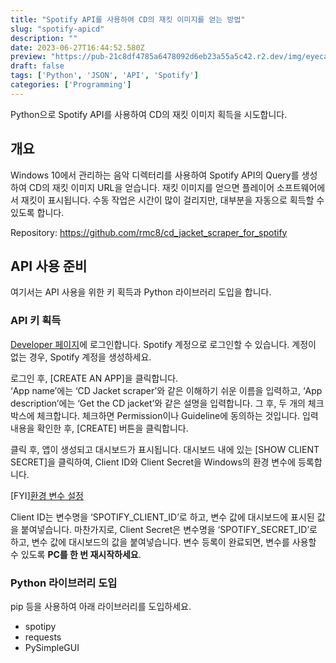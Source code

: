 ```yaml
---
title: "Spotify API를 사용하여 CD의 재킷 이미지를 얻는 방법"
slug: "spotify-apicd"
description: ""
date: 2023-06-27T16:44:52.580Z
preview: "https://pub-21c8df4785a6478092d6eb23a55a5c42.r2.dev/img/eyecatch/tunebrowser.webp"
draft: false
tags: ['Python', 'JSON', 'API', 'Spotify']
categories: ['Programming']
---
```


<p>Python으로 Spotify API를 사용하여 CD의 재킷 이미지 획득을 시도합니다.</p><h2 id="h9707d3a59a">개요</h2><p>Windows 10에서 관리하는 음악 디렉터리를 사용하여 Spotify API의 Query를 생성하여 CD의 재킷 이미지 URL을 얻습니다. 재킷 이미지를 얻으면 플레이어 소프트웨어에서 재킷이 표시됩니다. 수동 작업은 시간이 많이 걸리지만, 대부분을 자동으로 획득할 수 있도록 합니다.</p><p>Repository: <a href="https://github.com/rmc8/cd_jacket_scraper_for_spotify">https://github.com/rmc8/cd_jacket_scraper_for_spotify</a></p><h2 id="h255e3e779e">API 사용 준비</h2><p>여기서는 API 사용을 위한 키 획득과 Python 라이브러리 도입을 합니다.</p><h3 id="he3e7f8020b">API 키 획득</h3><p><a href="https://draft.blogger.com/blog/post/edit/3231669075263956300/6625944576452608577#">Developer 페이지</a>에 로그인합니다. Spotify 계정으로 로그인할 수 있습니다. 계정이 없는 경우, Spotify 계정을 생성하세요.</p><p>로그인 후, [CREATE AN APP]을 클릭합니다.<br>‘App name’에는 ‘CD Jacket scraper’와 같은 이해하기 쉬운 이름을 입력하고, ‘App description’에는 ‘Get the CD jacket’와 같은 설명을 입력합니다. 그 후, 두 개의 체크박스에 체크합니다. 체크하면 Permission이나 Guideline에 동의하는 것입니다. 입력 내용을 확인한 후, [CREATE] 버튼을 클릭합니다.</p><p>클릭 후, 앱이 생성되고 대시보드가 표시됩니다. 대시보드 내에 있는 [SHOW CLIENT SECRET]을 클릭하여, Client ID와 Client Secret을 Windows의 환경 변수에 등록합니다.</p><p>[FYI]<a href="https://draft.blogger.com/blog/post/edit/3231669075263956300/6625944576452608577#">환경 변수 설정</a></p><p>Client ID는 변수명을 ‘SPOTIFY_CLIENT_ID’로 하고, 변수 값에 대시보드에 표시된 값을 붙여넣습니다. 마찬가지로, Client Secret은 변수명을 ‘SPOTIFY_SECRET_ID’로 하고, 변수 값에 대시보드의 값을 붙여넣습니다. 변수 등록이 완료되면, 변수를 사용할 수 있도록 <strong>PC를 한 번 재시작하세요</strong>.</p><h3 id="h0f9c9e996f">Python 라이브러리 도입</h3><p>pip 등을 사용하여 아래 라이브러리를 도입하세요.</p><ul><li>spotipy</li><li>requests</li><li>PySimpleGUI</li></ul><pre><code class=